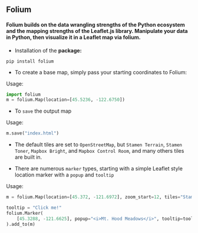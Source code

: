 ## Folium

#### Folium builds on the data wrangling strengths of the Python ecosystem and the mapping strengths of the Leaflet.js library. Manipulate your data in Python, then visualize it in a Leaflet map via folium.

* Installation of the **package:**

`pip install folium`

* To create a base map, simply pass your starting coordinates to Folium:

Usage:

```python
import folium
m = folium.Map(location=[45.5236, -122.6750])
```

* To `save` the output map

Usage:

```python
m.save("index.html")
```

* The default tiles are set to `OpenStreetMap`, but `Stamen Terrain`, `Stamen Toner`, `Mapbox Bright`, and `Mapbox Control Room`, and many others tiles are built in.

* There are numerous `marker` types, starting with a simple Leaflet style location marker with a `popup` and `tooltip`

Usage:

```python
m = folium.Map(location=[45.372, -121.6972], zoom_start=12, tiles="Stamen Terrain")

tooltip = "Click me!"
folium.Marker(
    [45.3288, -121.6625], popup="<i>Mt. Hood Meadows</i>", tooltip=tooltip
).add_to(m)
```

